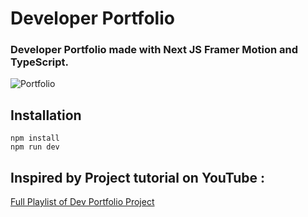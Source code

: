 # Developer Portfolio

### Developer Portfolio made with Next JS Framer Motion and TypeScript.

![Portfolio](/images/profoilo.png "Title")

## Installation

```
npm install
npm run dev
```


## Inspired by Project tutorial on YouTube : 
  [Full Playlist of Dev Portfolio Project](https://www.youtube.com/watch?v=Nhb67Eb98tU&list=PLQKg8mIgoxKpvIWyxMM-Nn6s_iww0KX53)

